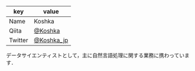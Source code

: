 |  key  |  value  |
| ---- | ---- |
|  Name  |  Koshka  |
|  Qiita  |  [@Koshka](https://qiita.com/Koshka)<br>
|  Twitter  |  [@Koshka_jp](https://twitter.com/Koshka_jp)

データサイエンティストとして，主に自然言語処理に関する業務に携わっています．
